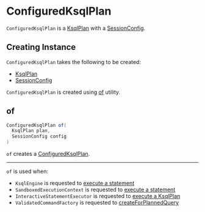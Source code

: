 # ConfiguredKsqlPlan

`ConfiguredKsqlPlan` is a [KsqlPlan](#plan) with a [SessionConfig](#config).

## Creating Instance

`ConfiguredKsqlPlan` takes the following to be created:

* <span id="plan"> [KsqlPlan](KsqlPlan.md)
* <span id="config"> [SessionConfig](SessionConfig.md)

`ConfiguredKsqlPlan` is created using [of](#of) utility.

## <span id="of"> of

```java
ConfiguredKsqlPlan of(
  KsqlPlan plan,
  SessionConfig config
)
```

`of` creates a [ConfiguredKsqlPlan](#creating-instance).

---

`of` is used when:

* `KsqlEngine` is requested to [execute a statement](KsqlEngine.md#execute)
* `SandboxedExecutionContext` is requested to [execute a statement](SandboxedExecutionContext.md#execute)
* `InteractiveStatementExecutor` is requested to [execute a KsqlPlan](rest/InteractiveStatementExecutor.md#execute)
* `ValidatedCommandFactory` is requested to [createForPlannedQuery](rest/ValidatedCommandFactory.md#createForPlannedQuery)

